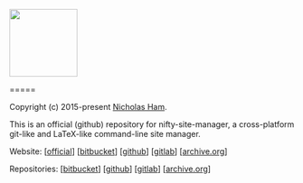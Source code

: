 <p>
    <img src="https://raw.githubusercontent.com/nifty-site-manager/nsm/master/nsm.png" width='120'/>
</p>

=====

Copyright (c) 2015-present [Nicholas Ham](https://n-ham.com).

This is an official (github) repository for nifty-site-manager, a cross-platform git-like and LaTeX-like command-line site manager.


Website:
\[[official](https://nifty-site-manager.com)\] \[[bitbucket](https://nifty-site-manager.bitbucket.io)\] \[[github](https://nifty-site-manager.github.io)\] \[[gitlab](https://nifty-site-manager.gitlab.io)\] \[[archive.org](https://web.archive.org/web/https://www.nifty-site-manager.com/)\]

Repositories:
\[[bitbucket](https://bitbucket.com/nifty-site-manager/nsm)\] \[[github](https://github.com/nifty-site-manager/nsm)\] \[[gitlab](https://gitlab.com/nifty-site-manager/nsm)\] \[[archive.org](https://web.archive.org/web/https://gitlab.com/nifty-site-manager/nsm)\]

